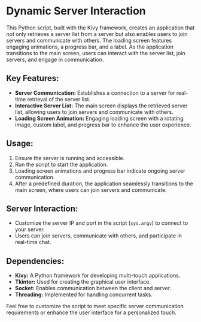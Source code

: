 # Dynamic Server Interaction

This Python script, built with the Kivy framework, creates an application that not only retrieves a server list from a server but also enables users to join servers and communicate with others. The loading screen features engaging animations, a progress bar, and a label. As the application transitions to the main screen, users can interact with the server list, join servers, and engage in communication.

## Key Features:
- **Server Communication:** Establishes a connection to a server for real-time retrieval of the server list.
- **Interactive Server List:** The main screen displays the retrieved server list, allowing users to join servers and communicate with others.
- **Loading Screen Animation:** Engaging loading screen with a rotating image, custom label, and progress bar to enhance the user experience.

## Usage:
1. Ensure the server is running and accessible.
2. Run the script to start the application.
3. Loading screen animations and progress bar indicate ongoing server communication.
4. After a predefined duration, the application seamlessly transitions to the main screen, where users can join servers and communicate.

## Server Interaction:
- Customize the server IP and port in the script (`sys.argv`) to connect to your server.
- Users can join servers, communicate with others, and participate in real-time chat.

## Dependencies:
- **Kivy:** A Python framework for developing multi-touch applications.
- **Tkinter:** Used for creating the graphical user interface.
- **Socket:** Enables communication between the client and server.
- **Threading:** Implemented for handling concurrent tasks.

Feel free to customize the script to meet specific server communication requirements or enhance the user interface for a personalized touch.
